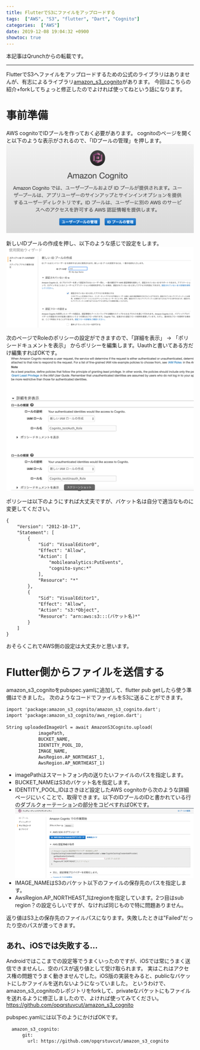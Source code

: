 ```yaml
---
title: FlutterでS3にファイルをアップロードする
tags:  ["AWS", "S3", "flutter", "Dart", "Cognito"]
categories:  ["AWS"]
date: 2019-12-08 19:04:32 +0900
showtoc: true
---
```


本記事はQrunchからの転載です。
___

FlutterでS3へファイルをアップロードするための公式のライブラリはありませんが、有志によるライブラリ[amazon_s3_cognito](https://pub.dev/packages/amazon_s3_cognito)があります。
今回はこちらの紹介+forkしてちょっと修正したのでよければ使ってねという話になります。

# 事前準備
AWS cognitoでIDプールを作っておく必要があります。
cognitoのページを開くと以下のような表示がされるので、「IDプールの管理」を押します。
![undefined.jpg](51dca99b7523115a42a0e5331b29bba1.png)

新しいIDプールの作成を押し、以下のような感じで設定をします。
![undefined.jpg](f29b36e4c772d25380ee184e5d4b7128.png)

次のページでRoleのポリシーの設定ができますので、「詳細を表示」 -> 「ポリシードキュメントを表示」 からポリシーを編集します。Uauthと書いてある方だけ編集すればOKです。
![undefined.jpg](ec491a947954374fa40c7f89a030e67b.png)

ポリシーは以下のようにすれば大丈夫ですが、バケット名は自分で適当なものに変更してください。
```
{
    "Version": "2012-10-17",
    "Statement": [
        {
            "Sid": "VisualEditor0",
            "Effect": "Allow",
            "Action": [
                "mobileanalytics:PutEvents",
                "cognito-sync:*"
            ],
            "Resource": "*"
        },
        {
            "Sid": "VisualEditor1",
            "Effect": "Allow",
            "Action": "s3:*Object",
            "Resource": "arn:aws:s3:::(バケット名)*"
        }
    ]
}
```

おそらくこれでAWS側の設定は大丈夫かと思います。

# Flutter側からファイルを送信する
amazon_s3_cognitoをpubspec.yamlに追加して、flutter pub getしたら使う準備はできました。
次のようなコードでファイルをS3に送ることができます。
```
import 'package:amazon_s3_cognito/amazon_s3_cognito.dart';
import 'package:amazon_s3_cognito/aws_region.dart';

String uploadedImageUrl = await AmazonS3Cognito.upload(
            imagePath,
            BUCKET_NAME,
            IDENTITY_POOL_ID,
            IMAGE_NAME,
            AwsRegion.AP_NORTHEAST_1,
            AwsRegion.AP_NORTHEAST_1)
```
* imagePathはスマートフォン内の送りたいファイルのパスを指定します。
* BUCKET_NAMEはS3のバケット名を指定します。
* IDENTITY_POOL_IDはさきほど設定したAWS cognitoから次のような詳細ページにいくことで、取得できます。以下のIDプールのIDと書かれている行のダブルクォーテーションの部分をコピペすればOKです。
![undefined.jpg](5156acb6c29b977915456e21c1d96fb8.png)
* IMAGE_NAMEはS3のバケット以下のファイルの保存先のパスを指定します。
* AwsRegion.AP_NORTHEAST_1はregionを指定しています。2つ目はsub region？の設定らしいですが、なければ同じもので特に問題ありません。

返り値はS3上の保存先のファイルパスになります。失敗したときは"Failed"だったり空のパスが渡ってきます。

## あれ、iOSでは失敗する…
Androidではここまでの設定等でうまくいったのですが、iOSでは常にうまく送信できませんし、空のパスが返り値として受け取られます。
実はこれはアクセス権の問題でうまく動きませんでした。iOS版の実装をみると、publicなバケットにしかファイルを送れないようになっていました。
というわけで、amazon_s3_cognitoのレポジトリをforkして、privateなバケットにもファイルを送れるように修正しましたので、よければ使ってみてください。
https://github.com/opqrstuvcut/amazon_s3_cognito

pubspec.yamlには以下のようにかけばOKです。
```
  amazon_s3_cognito:
      git:
        url: https://github.com/opqrstuvcut/amazon_s3_cognito
```

